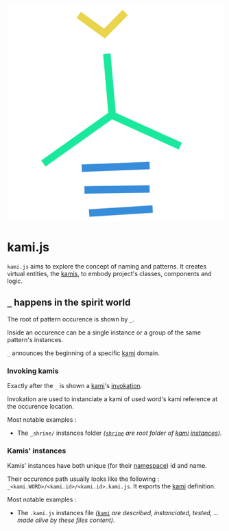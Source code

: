 ![The kami pictogram](/kami.svg)

# kami.js
`kami.js` aims to explore the concept of naming and patterns. It creates virtual entities, the [kamis](#kami), to embody project's classes, components and logic.

## `_` happens in the spirit world
The root of pattern occurence is shown by `_`.

Inside an occurence can be a single instance or a group of the same pattern's instances.

`_` announces the beginning of a specific [kami](#kami) domain.

### Invoking kamis
Exactly after the `_` is shown a [kami](#kami)'s [invokation](#invokation).

Invokation are used to instanciate a kami of used word's kami reference at the occurence location.

Most notable examples :

* The `_shrine/` instances folder *([`shrine`](#shrine) are root folder of [kami](#kami) [instances](#instances)).*

### Kamis' instances
Kamis' instances have both unique (for their [namespace](#namespace)) id and name.

Their occurence path usually looks like the following : `_<kami.WORD>/<kami.id>/<kami.id>.kami.js`. It exports the [kami](#kami) definition.

Most notable examples :

* The `.kami.js` instances file *([`kami`](#kami) are described, instanciated, tested, ... made alive by these files content)*.
